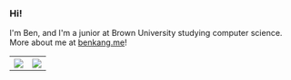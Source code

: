 ### **Hi!**

I'm Ben, and I'm a junior at Brown University studying computer science. More about me at [benkang.me](https://benkang.me/)!

<table style="width:100%">
  <tr>
    <th><img src="https://github-readme-stats-alpha-orpin.vercel.app/api?username=b3nkang&show_icons=true&hide_border=true&theme=dark" /></th>
    <th><img src="https://github-readme-stats-alpha-orpin.vercel.app/api/top-langs/?username=b3nkang&layout=compact&langs_count=6&theme=dark" /></th>
  </tr>
</table>
